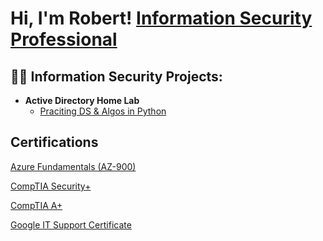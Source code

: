 <h1>Hi, I'm Robert!  <a href="https://www.linkedin.com/in/robert-mccrory-369485202/">Information Security Professional</a>

<h2>👨‍💻 Information Security Projects:</h2>

- <b>Active Directory Home Lab </b>
  - [Praciting DS & Algos in Python](url.com)

<h2>Certifications</h2>

<a href="https://www.credly.com/badges/a946a4cf-566c-4119-8ffe-fea135d9952a?source=linked_in_profile">Azure Fundamentals (AZ-900)</a>

<a href="https://www.credly.com/badges/b44f494e-5945-4cc7-951e-a22bea48fa18?source=linked_in_profile">CompTIA Security+</a>

<a href="https://www.credly.com/badges/b944263d-0185-4e95-bc43-bda204587868/linked_in_profile">CompTIA A+</a>

<a href="https://www.credly.com/badges/d328207f-57fa-4a3c-9688-2f423cd23fcd?source=linked_in_profile">Google IT Support Certificate</a>

